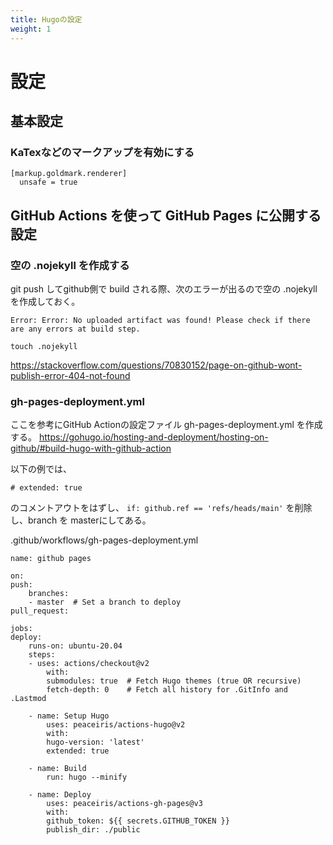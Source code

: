 ```yaml
---
title: Hugoの設定
weight: 1
---
```


# 設定
## 基本設定
### KaTexなどのマークアップを有効にする

    [markup.goldmark.renderer]
      unsafe = true

## GitHub Actions を使って GitHub Pages に公開する設定

### 空の .nojekyll を作成する
git push してgithub側で build される際、次のエラーが出るので空の .nojekyll を作成しておく。

```
Error: Error: No uploaded artifact was found! Please check if there are any errors at build step.
```

    touch .nojekyll

https://stackoverflow.com/questions/70830152/page-on-github-wont-publish-error-404-not-found


### gh-pages-deployment.yml  
ここを参考にGitHub Actionの設定ファイル gh-pages-deployment.yml を作成する。
https://gohugo.io/hosting-and-deployment/hosting-on-github/#build-hugo-with-github-action

以下の例では、

```# extended: true```

のコメントアウトをはずし、
```if: github.ref == 'refs/heads/main'```
を削除し、branch を masterにしてある。

.github/workflows/gh-pages-deployment.yml

    name: github pages

    on:
    push:
        branches:
        - master  # Set a branch to deploy
    pull_request:

    jobs:
    deploy:
        runs-on: ubuntu-20.04
        steps:
        - uses: actions/checkout@v2
            with:
            submodules: true  # Fetch Hugo themes (true OR recursive)
            fetch-depth: 0    # Fetch all history for .GitInfo and .Lastmod

        - name: Setup Hugo
            uses: peaceiris/actions-hugo@v2
            with:
            hugo-version: 'latest'
            extended: true

        - name: Build
            run: hugo --minify

        - name: Deploy
            uses: peaceiris/actions-gh-pages@v3
            with:
            github_token: ${{ secrets.GITHUB_TOKEN }}
            publish_dir: ./public

